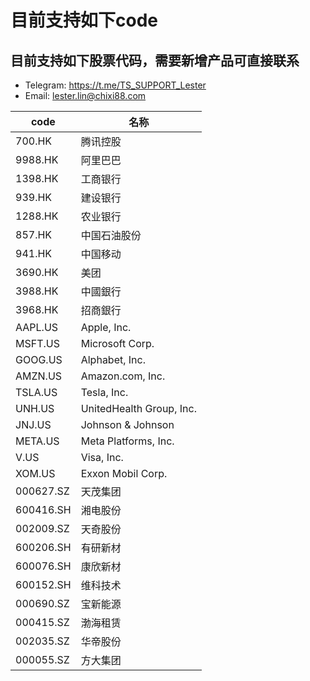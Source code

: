 # 目前支持如下code

## 目前支持如下股票代码，需要新增产品可直接联系<br/>
- Telegram: https://t.me/TS_SUPPORT_Lester
- Email: lester.lin@chixi88.com

| code    | 名称                      |
| ------- | ------------------------- |
| 700.HK  | 腾讯控股                  |
| 9988.HK  | 阿里巴巴                  |
| 1398.HK  | 工商银行                  |
| 939.HK  | 建设银行                  |
| 1288.HK  | 农业银行                  |
| 857.HK  | 中国石油股份                  |
| 941.HK  | 中国移动                  |
| 3690.HK  | 美团                  |
| 3988.HK  | 中國銀行                  |
| 3968.HK  | 招商銀行                  |
| AAPL.US  | Apple, Inc.              |
| MSFT.US  | Microsoft Corp.         |
| GOOG.US | Alphabet, Inc. |
| AMZN.US    | Amazon.com, Inc.                      |
| TSLA.US  | Tesla, Inc.               |
| UNH.US  | UnitedHealth Group, Inc.                   |
| JNJ.US | Johnson & Johnson                    |
| META.US  | Meta Platforms, Inc.            |
| V.US   | Visa, Inc.          |
| XOM.US   | Exxon Mobil Corp.                |
| 000627.SZ  | 天茂集团                  |
| 600416.SH  | 湘电股份                  |
| 002009.SZ  | 天奇股份                  |
| 600206.SH  | 有研新材                  |
| 600076.SH  | 康欣新材                  |
| 600152.SH  | 维科技术                  |
| 000690.SZ  | 宝新能源                  |
| 000415.SZ  | 渤海租赁                  |
| 002035.SZ  | 华帝股份                  |
| 000055.SZ  | 方大集团                  |